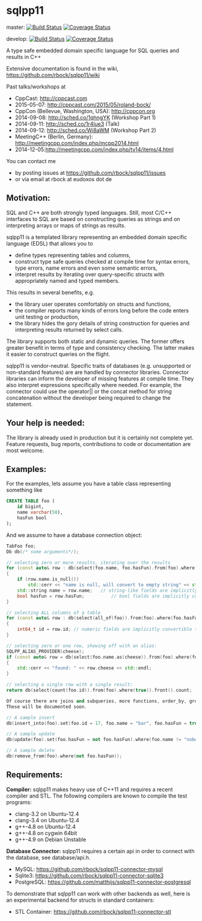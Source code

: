 sqlpp11
=======

master: [![Build Status](https://travis-ci.org/rbock/sqlpp11.svg?branch=master)](https://travis-ci.org/rbock/sqlpp11?branch=master)
[![Coverage Status](https://coveralls.io/repos/rbock/sqlpp11/badge.svg?branch=master)](https://coveralls.io/r/rbock/sqlpp11?branch=master)

develop: [![Build Status](https://travis-ci.org/rbock/sqlpp11.svg?branch=develop)](https://travis-ci.org/rbock/sqlpp11?branch=develop)
[![Coverage Status](https://coveralls.io/repos/rbock/sqlpp11/badge.svg?branch=develop)](https://coveralls.io/r/rbock/sqlpp11?branch=develop)

A type safe embedded domain specific language for SQL queries and results in C++

Extensive documentation is found in the wiki, https://github.com/rbock/sqlpp11/wiki

Past talks/workshops at
  * CppCast: http://cppcast.com
   * 2015-05-07: http://cppcast.com/2015/05/roland-bock/
  * CppCon (Bellevue, Washington, USA): http://cppcon.org
   * 2014-09-08: http://sched.co/1qhngYK (Workshop Part 1)
   * 2014-09-11: http://sched.co/1r4lue3 (Talk)
   * 2014-09-12: http://sched.co/Wi8aWM (Workshop Part 2)
  * MeetingC++ (Berlin, Germany): http://meetingcpp.com/index.php/mcpp2014.html
   * 2014-12-05:http://meetingcpp.com/index.php/tv14/items/4.html

You can contact me
  * by posting issues at https://github.com/rbock/sqlpp11/issues
  * or via email at rbock at eudoxos dot de

Motivation:
-----------
SQL and C++ are both strongly typed languages. Still, most C/C++ interfaces to SQL are based on constructing queries as strings and on interpreting arrays or maps of strings as results.

sqlpp11 is a templated library representing an embedded domain specific language (EDSL) that allows you to

  * define types representing tables and columns,
  * construct type safe queries checked at compile time for syntax errors, type errors, name errors and even some semantic errors,
  * interpret results by iterating over query-specific structs with appropriately named and typed members.

This results in several benefits, e.g.

  * the library user operates comfortably on structs and functions,
  * the compiler reports many kinds of errors long before the code enters unit testing or production,
  * the library hides the gory details of string construction for queries and interpreting results returned by select calls.

The library supports both static and dynamic queries. The former offers greater benefit in terms of type and consistency checking. The latter makes it easier to construct queries on the flight.

sqlpp11 is vendor-neutral. Specific traits of databases (e.g. unsupported or non-standard features) are are handled by connector libraries. Connector libraries can inform the developer of missing features at compile time. They also interpret expressions specifically where needed. For example, the connector could use the operator|| or the concat method for string concatenation without the developer being required to change the statement.


Your help is needed:
--------------------
The library is already used in production but it is certainly not complete yet. Feature requests, bug reports, contributions to code or documentation are most welcome.


Examples:
---------
For the examples, lets assume you have a table class representing something like

```SQL
CREATE TABLE foo (
    id bigint,
    name varchar(50),
    hasFun bool
);
```

And we assume to have a database connection object:

```C++
TabFoo foo;
Db db(/* some arguments*/);

// selecting zero or more results, iterating over the results
for (const auto& row : db(select(foo.name, foo.hasFun).from(foo).where(foo.id > 17 and foo.name.like("%bar%"))))
{
    if (row.name.is_null())
        std::cerr << "name is null, will convert to empty string" << std::endl;
    std::string name = row.name;   // string-like fields are implicitly convertible to string
    bool hasFun = row.hasFun;          // bool fields are implicitly convertible to bool
}

// selecting ALL columns of a table
for (const auto& row : db(select(all_of(foo)).from(foo).where(foo.hasFun or foo.name == "joker")))
{
    int64_t id = row.id; // numeric fields are implicitly convertible to numeric c++ types
}

// selecting zero or one row, showing off with an alias:
SQLPP_ALIAS_PROVIDER(cheese);
if (const auto& row = db(select(foo.name.as(cheese)).from(foo).where(foo.id == 17)))
{
    std::cerr << "found: " << row.cheese << std::endl;
}

// selecting a single row with a single result:
return db(select(count(foo.id)).from(foo).where(true)).front().count;

Of course there are joins and subqueries, more functions, order_by, group_by etc.
These will be documented soon.

// A sample insert
db(insert_into(foo).set(foo.id = 17, foo.name = "bar", foo.hasFun = true));

// A sample update
db(update(foo).set(foo.hasFun = not foo.hasFun).where(foo.name != "nobody"));

// A sample delete
db(remove_from(foo).where(not foo.hasFun));
```

Requirements:
-------------
__Compiler:__
sqlpp11 makes heavy use of C++11 and requires a recent compiler and STL. The following compilers are known to compile the test programs:

  * clang-3.2 on Ubuntu-12.4
  * clang-3.4 on Ubuntu-12.4
  * g++-4.8 on Ubuntu-12.4
  * g++-4.8 on cygwin 64bit
  * g++-4.9 on Debian Unstable

__Database Connector:__
sqlpp11 requires a certain api in order to connect with the database, see database/api.h.

  * MySQL: https://github.com/rbock/sqlpp11-connector-mysql
  * Sqlite3: https://github.com/rbock/sqlpp11-connector-sqlite3
  * PostgreSQL: https://github.com/matthijs/sqlpp11-connector-postgresql

To demonstrate that sqlpp11 can work with other backends as well, here is an experimental backend for structs in standard containers:

  * STL Container: https://github.com/rbock/sqlpp11-connector-stl
